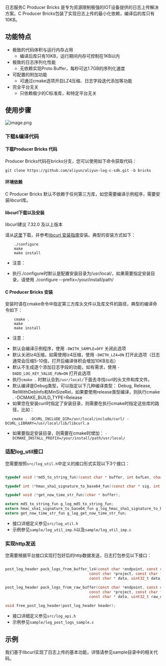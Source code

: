 日志服务C Producer Bricks 是专为资源限制极强的IOT设备提供的日志上传解决方案。C Producer Bricks包装了实现日志上传的最小化依赖，编译后的库只有10KB。


## 功能特点
* 极致的代码体积与运行内存占用
    * 编译后库只有10KB，运行期间内存可控制在1KB以内
* 极致的日志序列化性能
    * 无依赖实现Proto Buffer，每秒可达1.7GB的序列化速度
* 可配置的附加功能
    * 可通过cmake选项开启LZ4压缩、日志字段迭代添加等功能
* 完全平台无关
    * 只依赖极少的C标准库，和特定平台无关

## 使用步骤

![image.png](http://ata2-img.cn-hangzhou.img-pub.aliyun-inc.com/a44e6ec0afcf74a8c19d41089b220218.png)

### 下载&编译代码
#### 下载Producer Bricks 代码
Producer Bricks代码在bricks分支，您可以使用如下命令获取代码：
```shell
git clone https://github.com/aliyun/aliyun-log-c-sdk.git -b bricks
```

#### 环境依赖
C Producer Bricks 默认不依赖于任何第三方库，如您需要编译示例程序，需要安装libcurl库。

#### libcurl下载以及安装

  libcurl建议 7.32.0 及以上版本

  请从[这里](http://curl.haxx.se/download.html)下载，并参考[libcurl 安装指南](http://curl.haxx.se/docs/install.html)安装。典型的安装方式如下：
```shell
    ./configure
    make
    make install
```

* 注意：
 - 执行./configure时默认是配置安装目录为/usr/local/，如果需要指定安装目录，请使用 ./configure --prefix=/your/install/path/

#### C Producer Bricks 安装

  安装时请在cmake命令中指定第三方库头文件以及库文件的路径，典型的编译命令如下：
```shell
    cmake .
    make
    make install
```


* 注意：
 - 默认会编译示例程序，使用 `-DWITH_SAMPLE=OFF` 关闭此选项
 - 默认关闭lz4压缩，如需使用lz4压缩，使用 `-DWITH_LZ4=ON` 打开此选项（日志通常会压缩5-10倍，打开后编译体积会增加10KB左右）
 - 默认不生成逐个添加日志字段的功能，如有需求，使用 `-DADD_LOG_KEY_VALUE_FUN=ON` 打开此选项
 - 执行`cmake .` 时默认会到`/usr/local/`下面去寻找curl的头文件和库文件。
 - 默认编译是Debug类型，可以指定以下几种编译类型： Debug, Release, RelWithDebInfo和MinSizeRel，如果要使用release类型编译，则执行cmake . -DCMAKE_BUILD_TYPE=Release
 - 如果您在安装curl时指定了安装目录，则需要在执行cmake时指定这些库的路径，比如：
```shell
   cmake . -DCURL_INCLUDE_DIR=/usr/local/include/curl/ -DCURL_LIBRARY=/usr/local/lib/libcurl.a
```
 - 如果要指定安装目录，则需要在cmake时增加： `-DCMAKE_INSTALL_PREFIX=/your/install/path/usr/local/`

### 适配log_util接口
您需要按照`src/log_util.h`中定义的接口形式实现以下3个接口：

```c

typedef void (*md5_to_string_fun)(const char * buffer, int bufLen, char * md5);

typedef int (*hmac_sha1_signature_to_base64_fun)(const char * sig, int sigLen, const char * key, int keyLen, char * base64);

typedef void (*get_now_time_str_fun)(char * buffer);

extern md5_to_string_fun g_log_md5_to_string_fun;
extern hmac_sha1_signature_to_base64_fun g_log_hmac_sha1_signature_to_base64_fun;
extern get_now_time_str_fun g_log_get_now_time_str_fun;
```

* 接口详细定义参见`src/log_util.h`
* 示例参见`sample/log_util_imp.h`以及`sample/log_util_imp.c`

### 实现http发送
您需要根据平台接口实现打包好后的http数据发送，日志打包参见以下接口：

```c

post_log_header pack_logs_from_buffer_lz4(const char *endpoint, const char * accesskeyId, const char *accessKey,
                                      const char *project, const char *logstore,
                                      const char * data, uint32_t data_size, uint32_t raw_data_size);

post_log_header pack_logs_from_raw_buffer(const char *endpoint, const char * accesskeyId, const char *accessKey,
                                      const char *project, const char *logstore,
                                      const char * data, uint32_t raw_data_size);
                                      
void free_post_log_header(post_log_header header);
```

* 接口详细定义参见`src/log_api.h`
* 示例参见`sample/log_post_logs_sample.c`


## 示例

我们基于libcurl实现了日志上传的基本功能，详情请参见sample目录中的相关代码。 



